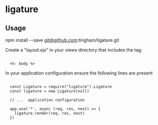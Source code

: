 # ligature

## Usage

  npm install --save git@github.com:tingham/ligature.git

Create a "layout.ejs" in your views directory that includes the tag:

```

  <%- body %>

```

In your application configuration ensure the following lines are present

```

  const Ligature = require("ligature").Ligature
  const ligature = new Ligature(null)
  
  // ...  application configuration
  
  app.use('*', async (req, res, next) => {
    ligature.render(req, res, next)
  })

```
